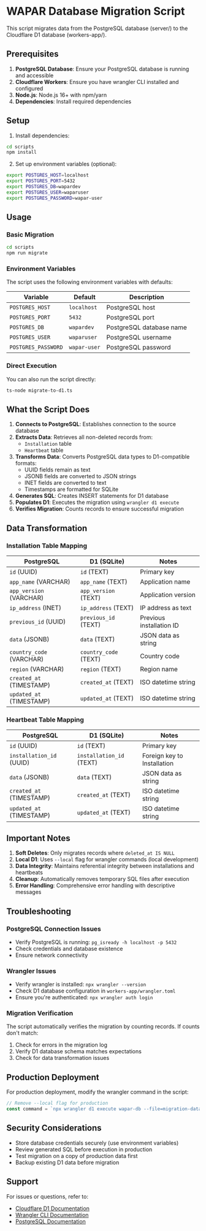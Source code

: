 # WAPAR Database Migration Script

This script migrates data from the PostgreSQL database (server/) to the Cloudflare D1 database (workers-app/).

## Prerequisites

1. **PostgreSQL Database**: Ensure your PostgreSQL database is running and accessible
2. **Cloudflare Workers**: Ensure you have wrangler CLI installed and configured
3. **Node.js**: Node.js 16+ with npm/yarn
4. **Dependencies**: Install required dependencies

## Setup

1. Install dependencies:
```bash
cd scripts
npm install
```

2. Set up environment variables (optional):
```bash
export POSTGRES_HOST=localhost
export POSTGRES_PORT=5432
export POSTGRES_DB=wapardev
export POSTGRES_USER=waparuser
export POSTGRES_PASSWORD=wapar-user
```

## Usage

### Basic Migration

```bash
cd scripts
npm run migrate
```

### Environment Variables

The script uses the following environment variables with defaults:

| Variable | Default | Description |
|----------|---------|-------------|
| `POSTGRES_HOST` | `localhost` | PostgreSQL host |
| `POSTGRES_PORT` | `5432` | PostgreSQL port |
| `POSTGRES_DB` | `wapardev` | PostgreSQL database name |
| `POSTGRES_USER` | `waparuser` | PostgreSQL username |
| `POSTGRES_PASSWORD` | `wapar-user` | PostgreSQL password |

### Direct Execution

You can also run the script directly:

```bash
ts-node migrate-to-d1.ts
```

## What the Script Does

1. **Connects to PostgreSQL**: Establishes connection to the source database
2. **Extracts Data**: Retrieves all non-deleted records from:
   - `Installation` table
   - `Heartbeat` table
3. **Transforms Data**: Converts PostgreSQL data types to D1-compatible formats:
   - UUID fields remain as text
   - JSONB fields are converted to JSON strings
   - INET fields are converted to text
   - Timestamps are formatted for SQLite
4. **Generates SQL**: Creates INSERT statements for D1 database
5. **Populates D1**: Executes the migration using `wrangler d1 execute`
6. **Verifies Migration**: Counts records to ensure successful migration

## Data Transformation

### Installation Table Mapping

| PostgreSQL | D1 (SQLite) | Notes |
|------------|-------------|-------|
| `id` (UUID) | `id` (TEXT) | Primary key |
| `app_name` (VARCHAR) | `app_name` (TEXT) | Application name |
| `app_version` (VARCHAR) | `app_version` (TEXT) | Application version |
| `ip_address` (INET) | `ip_address` (TEXT) | IP address as text |
| `previous_id` (UUID) | `previous_id` (TEXT) | Previous installation ID |
| `data` (JSONB) | `data` (TEXT) | JSON data as string |
| `country_code` (VARCHAR) | `country_code` (TEXT) | Country code |
| `region` (VARCHAR) | `region` (TEXT) | Region name |
| `created_at` (TIMESTAMP) | `created_at` (TEXT) | ISO datetime string |
| `updated_at` (TIMESTAMP) | `updated_at` (TEXT) | ISO datetime string |

### Heartbeat Table Mapping

| PostgreSQL | D1 (SQLite) | Notes |
|------------|-------------|-------|
| `id` (UUID) | `id` (TEXT) | Primary key |
| `installation_id` (UUID) | `installation_id` (TEXT) | Foreign key to Installation |
| `data` (JSONB) | `data` (TEXT) | JSON data as string |
| `created_at` (TIMESTAMP) | `created_at` (TEXT) | ISO datetime string |
| `updated_at` (TIMESTAMP) | `updated_at` (TEXT) | ISO datetime string |

## Important Notes

1. **Soft Deletes**: Only migrates records where `deleted_at IS NULL`
2. **Local D1**: Uses `--local` flag for wrangler commands (local development)
3. **Data Integrity**: Maintains referential integrity between installations and heartbeats
4. **Cleanup**: Automatically removes temporary SQL files after execution
5. **Error Handling**: Comprehensive error handling with descriptive messages

## Troubleshooting

### PostgreSQL Connection Issues

- Verify PostgreSQL is running: `pg_isready -h localhost -p 5432`
- Check credentials and database existence
- Ensure network connectivity

### Wrangler Issues

- Verify wrangler is installed: `npx wrangler --version`
- Check D1 database configuration in `workers-app/wrangler.toml`
- Ensure you're authenticated: `npx wrangler auth login`

### Migration Verification

The script automatically verifies the migration by counting records. If counts don't match:

1. Check for errors in the migration log
2. Verify D1 database schema matches expectations
3. Check for data transformation issues

## Production Deployment

For production deployment, modify the wrangler command in the script:

```typescript
// Remove --local flag for production
const command = `npx wrangler d1 execute wapar-db --file=migration-data.sql`;
```

## Security Considerations

- Store database credentials securely (use environment variables)
- Review generated SQL before execution in production
- Test migration on a copy of production data first
- Backup existing D1 data before migration

## Support

For issues or questions, refer to:
- [Cloudflare D1 Documentation](https://developers.cloudflare.com/d1/)
- [Wrangler CLI Documentation](https://developers.cloudflare.com/workers/wrangler/)
- [PostgreSQL Documentation](https://www.postgresql.org/docs/)
